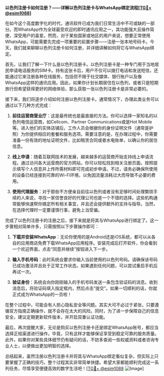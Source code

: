**以色列注册卡如何注册？——详解以色列注册卡与WhatsApp绑定流程[[TG💪+ @esim1088](https://t.me/s/esim1088)]**

在如今这个高度数字化的时代，通讯软件已成为我们日常生活中不可或缺的一部分。而WhatsApp作为全球最受欢迎的即时通讯应用之一，其功能强大且操作简便，深受用户的喜爱。然而，对于某些国家或地区的用户来说，想要正常使用WhatsApp，可能需要先完成一项重要的前置步骤——注册一张本地号码卡。今天，我们就来聊聊以色列注册卡如何注册，并详细讲解如何将它与WhatsApp绑定。

首先，让我们了解一下什么是以色列注册卡。以色列注册卡是一种专门用于当地居民申请电话服务的SIM卡。持有这张卡后，用户不仅可以拨打电话和发送短信，还能通过它来注册各种在线服务，包括但不限于社交媒体、银行账户以及像WhatsApp这样的通讯应用。因此，如果你计划长期居住在以色列，或者只是短期旅行但希望获得更好的网络体验，那么获取一张以色列注册卡是非常必要的。

接下来，我们将逐步介绍如何注册以色列注册卡。通常情况下，办理此类业务可以通过以下几种方式完成：

1. **前往运营商营业厅**：这是最传统也是最直接的方法。你可以选择一家知名的以色列电信运营商，如Cellcom、Partner Communications或是Hot Mobile等。进入他们的实体店铺后，工作人员会根据你的身份证明文件（通常是护照）为你提供相应的套餐和服务选项。需要注意的是，在办理过程中，你需要准备一份有效的地址证明文件，比如租赁合同或者水电账单，以确认你的居住信息。

2. **线上申请**：随着互联网技术的发展，越来越多的运营商开始支持线上申请流程。通过访问各大运营商的官方网站，你可以轻松找到相关注册页面。按照提示填写个人信息并上传所需材料即可完成初步申请。不过，请务必确保所使用的设备已经连接到可靠的Wi-Fi环境，以免因流量消耗过大而导致不必要的费用。

3. **使用代理服务**：对于那些不方便亲自前往以色列或者没有足够时间处理繁琐手续的人来说，寻找一家信誉良好的代理公司也是一个不错的选择。这些机构通常能够快速帮你搞定所有相关事宜，并且还会提供额外的支持与指导。当然，在选择代理时一定要谨慎行事，避免上当受骗。

完成了以色列注册卡的注册之后，接下来就是将其与WhatsApp进行绑定了。这一步骤相对简单许多，只需按照以下步骤操作即可：

1. **下载并安装WhatsApp**：无论你使用的是Android还是iOS系统，都可以从各自的应用商店免费下载WhatsApp应用程序。安装完成后打开软件，你会看到一个欢迎界面，点击“同意并继续”按钮进入下一步。

2. **输入手机号码**：此时系统会要求你输入当前使用的以色列号码。请确保该号码已成功激活并且处于正常工作状态。如果遇到任何问题，可以尝试重启手机后再试一次。

3. **验证身份**：系统会向你刚刚输入的手机号码发送一条包含验证码的消息。收到消息后，将验证码填入指定框内，然后点击“提交”。如果一切顺利的话，你就正式成为WhatsApp的一员啦！

在整个过程中，可能会有人担心隐私安全等问题。其实大可不必过于紧张，只要遵循官方指南正确操作，就不会存在太大的风险。同时，为了进一步保障自己的信息安全，建议定期更新软件版本，并开启双重认证功能。

最后，再次提醒大家，无论是购买以色列注册卡还是绑定WhatsApp账号，都应当选择正规渠道进行操作。毕竟，只有这样才能够保证享受到稳定可靠的服务质量。此外，如果你对某些具体细节仍有疑问的话，不妨多查阅一些权威资料或者咨询专业人士，以便做出更加明智的选择。

总结起来，虽然注册以色列注册卡并将其与WhatsApp绑定看似复杂，但实际上只要掌握了正确的技巧，整个过程其实非常简单快捷。希望大家都能顺利完成这一系列任务，尽情享受便捷高效的数字生活吧！[[TG💪+ @esim1088](https://t.me/s/esim1088) ![Image](https://i.postimg.cc/4NQfJmqS/Snipaste-2025-05-13-00-14-12.png)]
